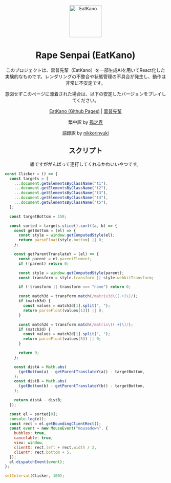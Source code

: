 <p align="center">
  <a href="https://homo.momochi.dev/"><img src="https://github.com/cot-tan/Rape-Senpai/blob/main/static/image/ClickBefore.png?raw=true" width="100" height="100" alt="EatKano"></a>
</p>

<div align="center">

# Rape Senpai (EatKano)

このプロジェクトは、雷普先輩（EatKano）を一部生成AIを用いてReact化した実験的なものです。レンダリングの不整合や状態管理の不具合が発生し、動作は非常に不安定です。

意図せずこのページに漂着された場合は、以下の安定したバージョンをプレイしてください。

[EatKano (Github Pages)](https://arcxingye.github.io/EatKano/index.html) |
[雷普先輩](https://rape.konnokai.me/index.html)

繁中訳 by [孤之界](https://github.com/konnnokai)

語録訳 by [nikkorinyuki](https://github.com/nikkorinyuki)

## スクリプト

雑ですががんばって連打してくれるかわいいやつです。

</div>

```js
const Clicker = () => {
  const targets = [
    ...document.getElementsByClassName("t1"),
    ...document.getElementsByClassName("t2"),
    ...document.getElementsByClassName("t3"),
    ...document.getElementsByClassName("t4"),
    ...document.getElementsByClassName("t5"),
  ];

  const targetBottom = 158;

  const sorted = targets.slice().sort((a, b) => {
    const getBottom = (el) => {
      const style = window.getComputedStyle(el);
      return parseFloat(style.bottom) || 0;
    };

    const getParentTranslateY = (el) => {
      const parent = el.parentElement;
      if (!parent) return 0;

      const style = window.getComputedStyle(parent);
      const transform = style.transform || style.webkitTransform;

      if (!transform || transform === "none") return 0;

      const match3d = transform.match(/matrix3d\((.+)\)/);
      if (match3d) {
        const values = match3d[1].split(", ");
        return parseFloat(values[13]) || 0;
      }

      const match2d = transform.match(/matrix\((.+)\)/);
      if (match2d) {
        const values = match2d[1].split(", ");
        return parseFloat(values[5]) || 0;
      }

      return 0;
    };

    const distA = Math.abs(
      (getBottom(a) - getParentTranslateY(a)) - targetBottom,
    );
    const distB = Math.abs(
      (getBottom(b) - getParentTranslateY(b)) - targetBottom,
    );

    return distA - distB;
  });

  const el = sorted[0];
  console.log(el);
  const rect = el.getBoundingClientRect();
  const event = new MouseEvent("mousedown", {
    bubbles: true,
    cancelable: true,
    view: window,
    clientX: rect.left + rect.width / 2,
    clientY: rect.bottom + 5,
  });
  el.dispatchEvent(event);
};

setInterval(Clicker, 100);
```
